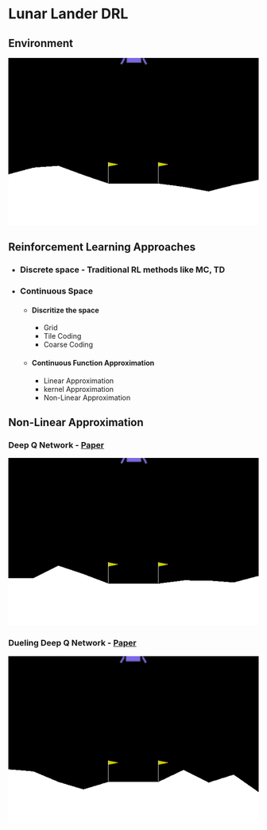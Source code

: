# Lunar Lander DRL

## Environment
![](./gifs/initial.gif)

## Reinforcement Learning Approaches
- ### Discrete space - Traditional RL methods like MC, TD
- ### Continuous Space
    - #### Discritize the space
        - Grid
        - Tile Coding
        - Coarse Coding
    - #### Continuous Function Approximation
        - Linear Approximation
        - kernel Approximation
        - Non-Linear Approximation


## Non-Linear Approximation
### Deep Q Network - [Paper](https://drive.google.com/file/d/1RA1CGSItL-Gp_I2rk1HwypMKcHevH5ch/view?usp=sharing) 
![](./gifs/dqn.gif)


### Dueling Deep Q Network - [Paper](https://arxiv.org/abs/1511.06581)
![](./gifs/duel_dqn.gif)
